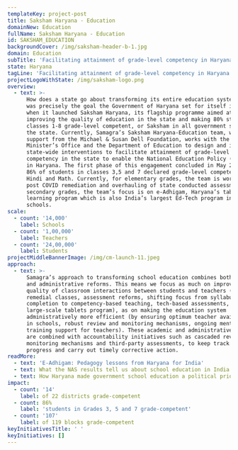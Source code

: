 ```yaml
---
templateKey: project-post
title: Saksham Haryana - Education
domainNew: Education
fullName: Saksham Haryana - Education
id: SAKSHAM_EDUCATION
backgroundCover: /img/saksham-header-b-1.jpg
domain: Education
subTitle: 'Facilitating attainment of grade-level competency in Haryana '
state: Haryana
tagLine: 'Facilitating attainment of grade-level competency in Haryana '
projectLogoWithState: /img/saksham-logo.png
overview:
  - text: >-
      How does a state go about transforming its entire education system? This
      was precisely the goal the Government of Haryana set for itself in 2017,
      when it launched Saksham Haryana, its flagship programme aimed at
      improving the quality of education in the state and making 80% students in
      classes 1-8 grade-level competent, or Saksham in all government schools in
      the state. Currently, Samagra’s Saksham Haryana-Education team, with
      support from the Michael & Susan Dell Foundation, works with the Chief
      Minister’s Office and the Department of Education to design and implement
      state-wide interventions to facilitate attainment of grade-level
      competency in the state to enable the National Education Policy (NEP) 2020
      in Haryana. The first phase of this engagement concluded in May 2019, with
      86% of students in classes 3,5 and 7 declared grade-level competent in
      Hindi and Math. Currently, for elementary grades, the team is working on
      post COVID remediation and overhauling of state conducted assessments. In
      secondary grades, the team’s focus is on e-Adhigam, Haryana’s tablet based
      learning program which is also India’s largest Ed-Tech program in govt
      schools.
scale:
  - count: '14,000'
    label: Schools
  - count: '1,00,000'
    label: Teachers
  - count: '24,00,000'
    label: Students
projectMiddleBannerImage: /img/cm-launch-11.jpeg
approach:
  - text: >-
      Samagra’s approach to transforming school education combines both academic
      and administrative reforms. This means we focus as much on improving the
      quality of classroom interactions between students and teachers (through
      remedial classes, assessment reforms, shifting focus from syllabus
      completion to competency-based teaching, tech-based assessments,
      large-scale tablets program), as on making the education system
      administratively more efficient (by ensuring optimum teacher availability
      in schools, robust review and monitoring mechanisms, ongoing mentoring and
      training support for teachers). These academic and administrative reforms
      are combined with accountability initiatives such as cascaded review and
      monitoring mechanisms and third-party assessments, to keep track of
      progress and carry out timely corrective action.
readMore:
  - text: 'E-Adhigam: Pedagogy lessons from Haryana for India'
  - text: What the NAS results tell us about school education in India
  - text: How Haryana made government school education a political priority
impact:
  - count: '14'
    label: of 22 districts grade-competent
  - count: 86%
    label: 'students in Grades 3, 5 and 7 grade-competent'
  - count: '107'
    label: of 119 blocks grade-competent
keyInitiativesTitle: ' '
keyInitiatives: []
---
```


